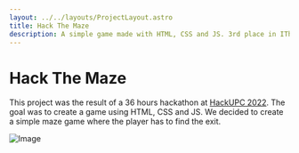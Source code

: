```yaml
---
layout: ../../layouts/ProjectLayout.astro
title: Hack The Maze
description: A simple game made with HTML, CSS and JS. 3rd place in IThinkUPC challenge at HackUPC 2022.
---
```


# Hack The Maze

This project was the result of a 36 hours hackathon at [HackUPC 2022](https://hackupc.com/). The goal was to create a game using HTML, CSS and JS. We decided to create a simple maze game where the player has to find the exit.

![Image](/projects/hackthemaze/hackthemaze.webp)
